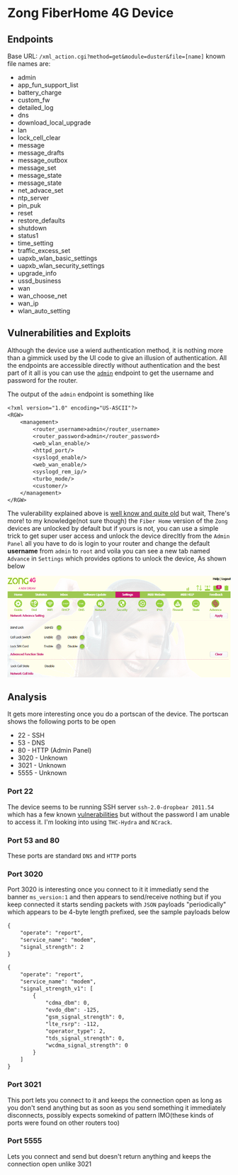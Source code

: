 
# Zong FiberHome 4G Device

## Endpoints

Base URL: `/xml_action.cgi?method=get&module=duster&file=[name]`
known file names are:
 - admin
 - app_fun_support_list
 - battery_charge
 - custom_fw
 - detailed_log
 - dns
 - download_local_upgrade
 - lan
 - lock_cell_clear
 - message
 - message_drafts
 - message_outbox
 - message_set
 - message_state
 - message_state
 - net_advace_set
 - ntp_server
 - pin_puk
 - reset
 - restore_defaults
 - shutdown
 - status1
 - time_setting
 - traffic_excess_set
 - uapxb_wlan_basic_settings
 - uapxb_wlan_security_settings
 - upgrade_info
 - ussd_business
 - wan
 - wan_choose_net
 - wan_ip
 - wlan_auto_setting

 ## Vulnerabilities and Exploits
 Although the device use a wierd authentication method, it is nothing more than a gimmick used 
 by the UI code to give an illusion of authentication.
 All the endpoints are accessible directly without authentication and the best part of it all is you can
 use the [`admin`](http://192.168.8.1/xml_action.cgi?method=get&module=duster&file=admin) endpoint to get the username and password for the router.

The output of the `admin` endpoint is something like
```
<?xml version="1.0" encoding="US-ASCII"?>
<RGW>
	<management>
		<router_username>admin</router_username>
		<router_password>admin</router_password>
		<web_wlan_enable/>
		<httpd_port/>
		<syslogd_enable/>
		<web_wan_enable/>
		<syslogd_rem_ip/>
		<turbo_mode/>
        <customer/>
	</management>
</RGW>
```

The vulerability explained above is [well know and quite old](https://github.com/OsamaMahmood/Zong-router-exploit) but wait, There's more! to my knowledge(not sure though) the `Fiber Home` version of the `Zong` devices are unlocked by default but if yours is not, you can use a simple trick to get super user access and unlock
the device direcltly from the `Admin Panel` all you have to do is login to your router and change the default **username** from `admin` to `root` and voila you can see a new tab named `Advance` in `Settings` which provides options to unlock the device, As shown below

![Advance Settings](/zong_adv_settings.PNG?raw=true "Advance Settings")

## Analysis
It gets more interesting once you do a portscan of the device. The portscan shows the following ports to be open
 - 22 - SSH
 - 53 - DNS
 - 80 - HTTP (Admin Panel)
 - 3020 - Unknown
 - 3021 - Unknown
 - 5555 - Unknown

### Port 22
The device seems to be running SSH server `ssh-2.0-dropbear 2011.54` which has a few known [vulnerabilities](https://www.cvedetails.com/vulnerability-list/vendor_id-2537/product_id-4416/version_id-127485/Matt-Johnston-Dropbear-Ssh-Server-2011.54.html) but without the password I am unable to access it. I'm looking into using `THC-Hydra` and `NCrack`.

### Port 53 and 80
These ports are standard `DNS` and `HTTP` ports

### Port 3020
Port 3020 is interesting once you connect to it it immediatly send the banner `ms_version:1` and then appears to send/receive nothing but if you keep connected it starts sending packets with `JSON` payloads "periodically" which appears to be 4-byte length prefixed, see the sample payloads below

```
{
	"operate": "report",
	"service_name": "modem",
	"signal_strength": 2
}
```
```
{
	"operate": "report",
	"service_name": "modem",
	"signal_strength_v1": [
		{
			"cdma_dbm": 0,
			"evdo_dbm": -125,
			"gsm_signal_strength": 0,
			"lte_rsrp": -112,
			"operator_type": 2,
			"tds_signal_strength": 0,
			"wcdma_signal_strength": 0
		}
	]
}
```

### Port 3021
This port lets you connect to it and keeps the connection open as long as you don't send anything but as soon as you send something it immediately disconnects, possibly expects somekind of pattern IMO(these kinds of ports were found on other routers too)

### Port 5555
Lets you connect and send but doesn't return anything and keeps the connection open unlike 3021